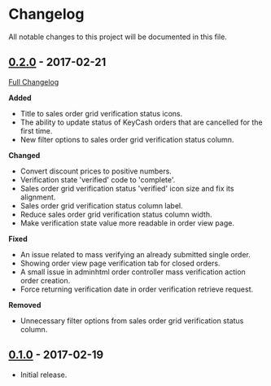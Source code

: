 # Changelog
All notable changes to this project will be documented in this file.

## [0.2.0](https://github.com/keycash/magento1-keycash/tree/0.2.0) - 2017-02-21
[Full Changelog](https://github.com/keycash/magento1-keycash/compare/0.1.0...0.2.0)

**Added**
* Title to sales order grid verification status icons.
* The ability to update status of KeyCash orders that are cancelled for the first time.
* New filter options to sales order grid verification status column.

**Changed**
* Convert discount prices to positive numbers.
* Verification state 'verified' code to 'complete'.
* Sales order grid verification status 'verified' icon size and fix its alignment.
* Sales order grid verification status column label.
* Reduce sales order grid verification status column width.
* Make verification state value more readable in order view page.

**Fixed**
* An issue related to mass verifying an already submitted single order.
* Showing order view page verification tab for closed orders.
* A small issue in adminhtml order controller mass verification action order creation.
* Force returning verification date in order verification retrieve request.

**Removed**
* Unnecessary filter options from sales order grid verification status column.

## [0.1.0](https://github.com/keycash/magento1-keycash/tree/0.1.0) - 2017-02-19
* Initial release.
